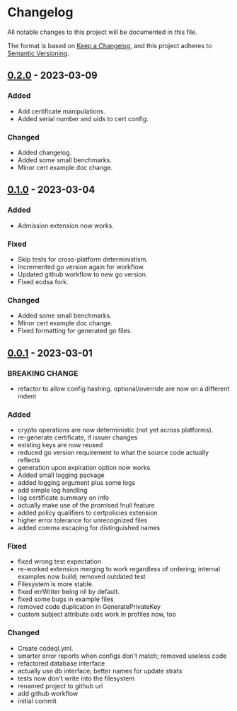 # Changelog
All notable changes to this project will be documented in this file.

The format is based on [Keep a Changelog](https://keepachangelog.com/en/1.0.0/),
and this project adheres to [Semantic Versioning](https://semver.org/spec/v2.0.0.html).

## [0.2.0] - 2023-03-09
### Added
- Add certificate manipulations.
- Added serial number and uids to cert config.

### Changed
- Added changelog.
- Added some small benchmarks.
- Minor cert example doc change.

## [0.1.0] - 2023-03-04
### Added
- Admission extension now works.

### Fixed
- Skip tests for cross-platform deterministism.
- Incremented go version again for workflow.
- Updated github workflow to new go version.
- Fixed ecdsa fork.

### Changed
- Added some small benchmarks.
- Minor cert example doc change.
- Fixed formatting for generated go files.

## [0.0.1] - 2023-03-01
### BREAKING CHANGE
- refactor to allow config hashing. optional/override are now on a different indent

### Added
- crypto operations are now deterministic (not yet across platforms).
- re-generate certificate, if issuer changes
- existing keys are now reused
- reduced go version requirement to what the source code actually reflects
- generation upon expiration option now works
- Added small logging package
- added logging argument plus some logs
- add simple log handling
- log certificate summary on info
- actually make use of the promised !null feature
- added policy qualifiers to certpolicies extension
- higher error tolerance for unrecognized files
- added comma escaping for distinguished names

### Fixed
- fixed wrong test expectation
- re-worked extension merging to work regardless of ordering; internal examples now build; removed outdated test
- Filesystem is more stable.
- fixed errWriter being nil by default.
- fixed some bugs in example files
- removed code duplication in GeneratePrivateKey
- custom subject attribute oids work in profiles now, too

### Changed
- Create codeql.yml.
- smarter error reports when configs don't match; removed useless code
- refactored database interface
- actually use db interface; better names for update strats
- tests now don't write into the filesystem
- renamed project to github url
- add github workflow
- initial commit

[Unreleased]: https://github.com/wokdav/gopki/compare/v0.2.0...HEAD
[0.2.0]: https://github.com/wokdav/gopki/compare/v0.1.0...v0.2.0
[0.1.0]: https://github.com/wokdav/gopki/compare/v0.0.1...v0.1.0
[0.0.1]: https://github.com/wokdav/gopki/releases/tag/v0.0.1
